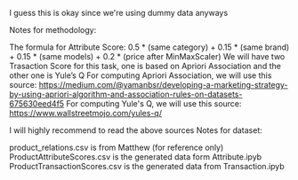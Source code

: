 I guess this is okay since we're using dummy data anyways

Notes for methodology:

The formula for Attribute Score: 0.5 * (same category) + 0.15 * (same brand) + 0.15 * (same models) + 0.2 * (price after MinMaxScaler)
We will have two Trasaction Score for this task, one is based on Apriori Association and the other one is Yule’s Q
For computing Apriori Association, we will use this source: https://medium.com/@yamanbsr/developing-a-marketing-strategy-by-using-apriori-algorithm-and-association-rules-on-datasets-675630eed4f5
For computing Yule's Q, we will use this source: https://www.wallstreetmojo.com/yules-q/

I will highly recommend to read the above sources
Notes for dataset:

product_relations.csv is from Matthew (for reference only)
ProductAttributeScores.csv is the generated data form Attribute.ipyb
ProductTransactionScores.csv is the generated data from Transaction.ipyb


